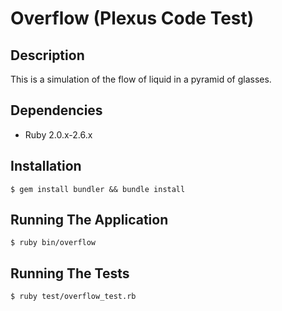 # Overflow (Plexus Code Test)

## Description

This is a simulation of the flow of liquid in a pyramid of glasses.

## Dependencies

* Ruby 2.0.x-2.6.x

## Installation

```
$ gem install bundler && bundle install
```

## Running The Application

```
$ ruby bin/overflow
```

## Running The Tests

```
$ ruby test/overflow_test.rb
```
